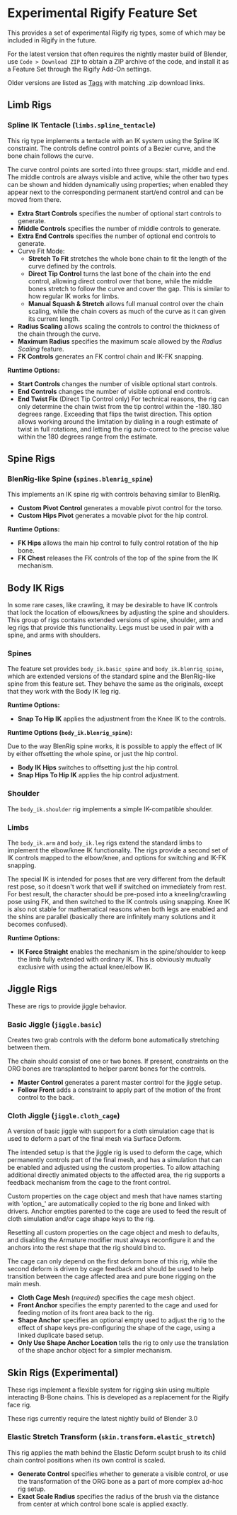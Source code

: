 # Experimental Rigify Feature Set

This provides a set of experimental Rigify rig types, some of which may be
included in Rigify in the future.

For the latest version that often requires the nightly master build of Blender,
use `Code > Download ZIP` to obtain a ZIP archive of the code, and install it
as a Feature Set through the Rigify Add-On settings.

Older versions are listed as [Tags](https://github.com/angavrilov/angavrilov-rigs/tags)
with matching .zip download links.

## Limb Rigs

### Spline IK Tentacle (`limbs.spline_tentacle`)

This rig type implements a tentacle with an IK system using the Spline IK constraint.
The controls define control points of a Bezier curve, and the bone chain follows the curve.

The curve control points are sorted into three groups: start, middle and end. The middle
controls are always visible and active, while the other two types can be shown and hidden
dynamically using properties; when enabled they appear next to the corresponding permanent
start/end control and can be moved from there.

* **Extra Start Controls** specifies the number of optional start controls to generate.
* **Middle Controls** specifies the number of middle controls to generate.
* **Extra End Controls** specifies the number of optional end controls to generate.
* Curve Fit Mode:
  + **Stretch To Fit** stretches the whole bone chain to fit the length of the curve defined
    by the controls.
  + **Direct Tip Control** turns the last bone of the chain into the end control, allowing
    direct control over that bone, while the middle bones stretch to follow the curve and
    cover the gap. This is similar to how regular IK works for limbs.
  + **Manual Squash & Stretch** allows full manual control over the chain scaling, while the
    chain covers as much of the curve as it can given its current length.
* **Radius Scaling** allows scaling the controls to control the thickness of the chain through the curve.
* **Maximum Radius** specifies the maximum scale allowed by the *Radius Scaling* feature.
* **FK Controls** generates an FK control chain and IK-FK snapping.

**Runtime Options:**

* **Start Controls** changes the number of visible optional start controls.
* **End Controls** changes the number of visible optional end controls.
* **End Twist Fix** (Direct Tip Control only)
  For technical reasons, the rig can only determine the chain twist from the tip control
  within the -180..180 degrees range. Exceeding that flips the twist direction.
  This option allows working around the limitation by dialing in a rough estimate of
  twist in full rotations, and letting the rig auto-correct to the precise value within
  the 180 degrees range from the estimate.

## Spine Rigs

### BlenRig-like Spine (`spines.blenrig_spine`)

This implements an IK spine rig with controls behaving similar to BlenRig.

* **Custom Pivot Control** generates a movable pivot control for the torso.
* **Custom Hips Pivot** generates a movable pivot for the hip control.

**Runtime Options:**

* **FK Hips** allows the main hip control to fully control rotation of the hip bone.
* **FK Chest** releases the FK controls of the top of the spine from the IK mechanism.

## Body IK Rigs

In some rare cases, like crawling, it may be desirable to have IK controls that lock
the location of elbows/knees by adjusting the spine and shoulders. This group of
rigs contains extended versions of spine, shoulder, arm and leg rigs that provide
this functionality. Legs must be used in pair with a spine, and arms with shoulders.

### Spines

The feature set provides `body_ik.basic_spine` and `body_ik.blenrig_spine`, which
are extended versions of the standard spine and the BlenRig-like spine from this
feature set. They behave the same as the originals, except that they work with
the Body IK leg rig.

**Runtime Options:**

* **Snap To Hip IK** applies the adjustment from the Knee IK to the controls.

**Runtime Options (`body_ik.blenrig_spine`):**

Due to the way BlenRig spine works, it is possible to apply the effect of IK by
either offsetting the whole spine, or just the hip control.

* **Body IK Hips** switches to offsetting just the hip control.
* **Snap Hips To Hip IK** applies the hip control adjustment.

### Shoulder

The `body_ik.shoulder` rig implements a simple IK-compatible shoulder.

### Limbs

The `body_ik.arm` and `body_ik.leg` rigs extend the standard limbs to implement
the elbow/knee IK functionality. The rigs provide a second set of IK controls
mapped to the elbow/knee, and options for switching and IK-FK snapping.

The special IK is intended for poses that are very different from the default
rest pose, so it doesn't work that well if switched on immediately from rest.
For best result, the character should be pre-posed into a kneeling/crawling
pose using FK, and then switched to the IK controls using snapping. Knee IK
is also not stable for mathematical reasons when both legs are enabled and
the shins are parallel (basically there are infinitely many solutions and
it becomes confused).

**Runtime Options:**

* **IK Force Straight** enables the mechanism in the spine/shoulder to keep
  the limb fully extended with ordinary IK. This is obviously mutually exclusive
  with using the actual knee/elbow IK.

## Jiggle Rigs

These are rigs to provide jiggle behavior.

### Basic Jiggle (`jiggle.basic`)

Creates two grab controls with the deform bone automatically stretching between them.

The chain should consist of one or two bones. If present, constraints on
the ORG bones are transplanted to helper parent bones for the controls.

* **Master Control** generates a parent master control for the jiggle setup.
* **Follow Front** adds a constraint to apply part of the motion of the front control to the back.

### Cloth Jiggle (`jiggle.cloth_cage`)

A version of basic jiggle with support for a cloth simulation cage
that is used to deform a part of the final mesh via Surface Deform.

The intended setup is that the jiggle rig is used to deform the cage,
which permanently controls part of the final mesh, and has a simulation
that can be enabled and adjusted using the custom properties. To allow
attaching additional directly animated objects to the affected area, the
rig supports a feedback mechanism from the cage to the front control.

Custom properties on the cage object and mesh that have names starting
with 'option_' are automatically copied to the rig bone and linked
with drivers. Anchor empties parented to the cage are used to feed
the result of cloth simulation and/or cage shape keys to the rig.

Resetting all custom properties on the cage object and mesh to defaults,
and disabling the Armature modifier must always reconfigure it and the
anchors into the rest shape that the rig should bind to.

The cage can only depend on the first deform bone of this rig, while
the second deform is driven by cage feedback and should be used to
help transition between the cage affected area and pure bone rigging
on the main mesh.

* **Cloth Cage Mesh** (_required_) specifies the cage mesh object.
* **Front Anchor** specifies the empty parented to the cage and used for feeding
  motion of its front area back to the rig.
* **Shape Anchor** specifies an optional empty used to adjust the rig to the
  effect of shape keys pre-configuring the shape of the cage, using a linked
  duplicate based setup.
* **Only Use Shape Anchor Location** tells the rig to only use the translation
  of the shape anchor object for a simpler mechanism.

## Skin Rigs (Experimental)

These rigs implement a flexible system for rigging skin using multiple interacting
B-Bone chains. This is developed as a replacement for the Rigify face rig.

These rigs currently require the latest nightly build of Blender 3.0

### Elastic Stretch Transform (`skin.transform.elastic_stretch`)

This rig applies the math behind the Elastic Deform sculpt brush to
its child chain control positions when its own control is scaled.

* **Generate Control** specifies whether to generate a visible control,
  or use the transformation of the ORG bone as a part of more complex
  ad-hoc rig setup.
* **Exact Scale Radius** specifies the radius of the brush via the
  distance from center at which control bone scale is applied exactly.

